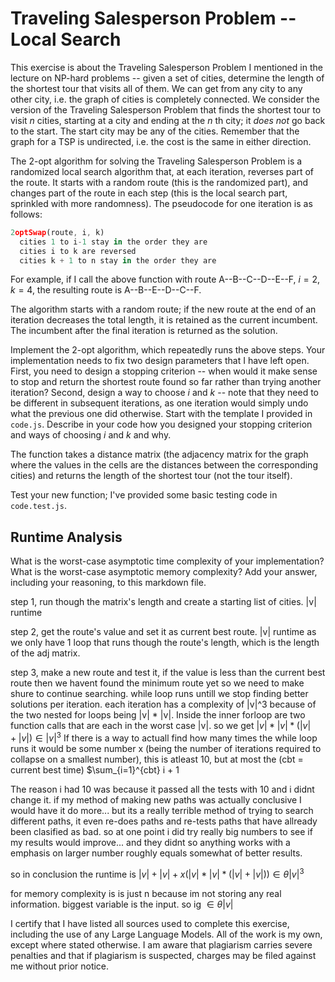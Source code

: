 # Traveling Salesperson Problem -- Local Search

This exercise is about the Traveling Salesperson Problem I mentioned in the
lecture on NP-hard problems -- given a set of cities, determine the length of
the shortest tour that visits all of them. We can get from any city to any other
city, i.e. the graph of cities is completely connected. We consider the version
of the Traveling Salesperson Problem that finds the shortest tour to visit $n$
cities, starting at a city and ending at the $n$ th city; it *does not* go
back to the start. The start city may be any of the cities. Remember that the
graph for a TSP is undirected, i.e. the cost is the same in either direction.

The 2-opt algorithm for solving the Traveling Salesperson Problem is a
randomized local search algorithm that, at each iteration, reverses part of the
route. It starts with a random route (this is the randomized part), and changes
part of the route in each step (this is the local search part, sprinkled with
more randomness). The pseudocode for one iteration is as follows:

```javascript
2optSwap(route, i, k)
  cities 1 to i-1 stay in the order they are
  cities i to k are reversed
  cities k + 1 to n stay in the order they are
```

For example, if I call the above function with route A--B--C--D--E--F, $i=2$,
$k=4$, the resulting route is A--B--E--D--C--F.

The algorithm starts with a random route; if the new route at the end of an
iteration decreases the total length, it is retained as the current incumbent.
The incumbent after the final iteration is returned as the solution.

Implement the 2-opt algorithm, which repeatedly runs the above steps. Your
implementation needs to fix two design parameters that I have left open. First,
you need to design a stopping criterion -- when would it make sense to stop and
return the shortest route found so far rather than trying another iteration?
Second, design a way to choose $i$ and $k$ -- note that they need to be
different in subsequent iterations, as one iteration would simply undo what
the previous one did otherwise. Start with the template I provided in `code.js`.
Describe in your code how you designed your stopping criterion and ways of
choosing $i$ and $k$ and why.

The function takes a distance matrix (the adjacency matrix for the graph where
the values in the cells are the distances between the corresponding cities) and
returns the length of the shortest tour (not the tour itself).

Test your new function; I've provided some basic testing code in `code.test.js`.

## Runtime Analysis

What is the worst-case asymptotic time complexity of your implementation? What
is the worst-case asymptotic memory complexity? Add your answer, including your
reasoning, to this markdown file.

step 1, run though the matrix's length and create a starting list of cities. |v| runtime

step 2, get the route's value and set it as current best route.
|v| runtime as we only have 1 loop that runs though the route's length, which is the length of the adj matrix.

step 3, make a new route and test it, if the value is less than the current best route then we havent found the minimum route yet so we need to make shure to continue searching.
while loop runs untill we stop finding better solutions per iteration. each iteration has a complexity of |v|^3 because of the two nested for loops being |v| * |v|. Inside the inner forloop are two function calls that are each in the worst case |v|. so we get $|v| * |v| * (|v| + |v|) \in |v|^3$
If there is a way to actuall find how many times the while loop runs it would be some number x (being the number of iterations required to collapse on a smallest number), this is atleast 10, but at most the (cbt = current best time) $\sum_{i=1}^{cbt} i + 1 

The reason i had 10 was because it passed all the tests with 10 and i didnt change it. if my method of making new paths was actually conclusive I would have it do more... but its a really terrible method of trying to search different paths, it even re-does paths and re-tests paths that have allready been clasified as bad. so at one point i did try really big numbers to see if my results would improve... and they didnt so anything works with a emphasis on larger number roughly equals somewhat of better results.

so in conclusion the runtime is $|v| + |v| + x(|v| * |v| * (|v| + |v|)) \in \theta |v|^3$


for memory complexity is is just n because im not storing any real information. biggest variable is the input. so ig $\in \theta |v|$

I certify that I have listed all sources used to complete this exercise, including the use of any Large Language Models. All of the work is my own, except where stated otherwise. I am aware that plagiarism carries severe penalties and that if plagiarism is suspected, charges may be filed against me without prior notice.